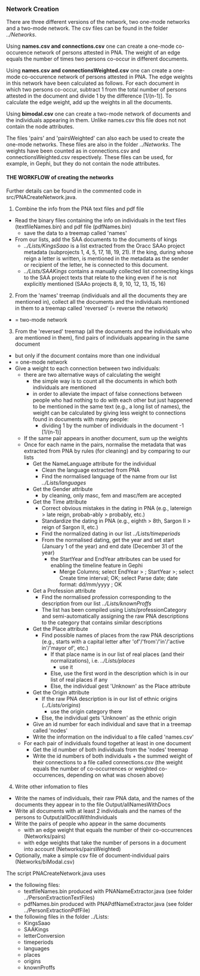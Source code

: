 ### Network Creation

There are three different versions of the network, two one-mode networks and a two-mode network. The csv files can be found in the folder _../Networks_.

Using <b>names.csv and connections.csv</b> one can create a one-mode co-occurence network of persons attested in PNA. The weight of an edge equals the number of times two persons co-occur in different documents.

Using <b>names.csv and connectionsWeighted.csv</b> one can create a one-mode co-occurence network of persons attested in PNA. The edge weights in this network have been calculated as follows. For each document in which two persons co-occur, subtract 1 from the total number of persons attested in the document and divide 1 by the difference \[1/(n-1)]. To calculate the edge weight, add up the weights in all the documents.

Using <b>bimodal.csv</b> one can create a two-mode network of documents and the individuals appearing in them. Unlike names.csv this file does not not contain the node attributes.

The files 'pairs' and 'pairsWeighted' can also each be used to create the one-mode networks. These files are also in the folder _../Networks_. The weights have been counted as in connections.csv and connectionsWeighted.csv respectively. These files can be used, for example, in Gephi, but they do not contain the node attributes.

#### THE WORKFLOW of creating the networks

Further details can be found in the commented code in src/PNACreateNetwork.java.

1. Combine the info from the PNA text files and pdf file
* Read the binary files containing the info on individuals in the text files (textfileNames.bin) and pdf file (pdfNames.bin)
   	* save the data to a treemap called 'names'
* From our lists, add the SAA documents to the documents of kings
	* _../Lists/KingsSaao_ is a list extracted from the Oracc SAAo project metadata (subprojects 1, 4, 5, 17, 18, 19, 21). If the king, during whose reign a letter is written, is mentioned in the metadata as the sender or recipient of the letter, he is connected to this document.
	* _../Lists/SAAKings_ contains a manually collected list connecting kings to the SAA project texts that relate to the king even if he is not explicitly mentioned (SAAo projects 8, 9, 10, 12, 13, 15, 16)

2. From the 'names' treemap (individuals and all the documents they are mentioned in), collect all the documents and the individuals mentioned in them to a treemap called 'reversed' (= reverse the network) 
* = two-mode network

3. From the 'reversed' treemap (all the documents and the individuals who are mentioned in them), find pairs of individuals appearing in the same document 
* but only if the document contains more than one individual
* = one-mode network
* Give a weight to each connection between two individuals: 
	* there are two alternative ways of calculating the weight
		* the simple way is to count all the documents in which both individuals are mentioned
		* in order to alleviate the impact of false connections between people who had nothing to do with each other but just happened to be mentioned in the same text (e.g., a long list of names), the weight can be calculated by giving less weight to connections found in documents with many people:
			* dividing 1 by the number of individuals in the document -1 \[1/(n-1)]
	* If the same pair appears in another document, sum up the weights
	* Once for each name in the pairs, normalise the metadata that was extracted from PNA by rules (for cleaning) and by comparing to our lists
		* Get the NameLanguage attribute for the individual
			* Clean the language extracted from PNA
			* Find the normalised language of the name from our list _../Lists/languages_
		* Get the Gender attribute 
			* by cleaning, only masc, fem and masc/fem are accepted
		* Get the Time attribute
			* Correct obvious mistakes in the dating in PNA (e.g., latereign > late reign, probab-ably > probably, etc.)
			* Standardize the dating in PNA (e.g., eighth > 8th, Sargon II > reign of Sargon II, etc.)
			* Find the normalized dating in our list _../Lists/timeperiods_
			* From the normalised dating, get the year and set start (January 1 of the year) and end date (December 31 of the year)
				* the StartYear and EndYear attributes can be used for enabling the timeline feature in Gephi
					* Merge Columns; select EndYear > ; StartYear >; select Create time interval; OK; select Parse date; date format: dd/mm/yyyy ; OK
		* Get a Profession attribute 
			* Find the normalised profession corresponding to the description from our list _../Lists/knownProffs_
			* The list has been compiled using Lists/professionCategory and semi-automatically assigning the raw PNA descriptions to the category that contains similar descriptions
		* Get the Place attribute
			* Find possible names of places from the raw PNA descriptions (e.g., starts with a capital letter after 'of'/'from'/'in'/'active in'/'mayor of', etc.)
				* If that place name is in our list of real places (and their normalizations), i.e. _../Lists/places_
					* use it
				* Else, use the first word in the description which is in our list of real places if any
				* Else, the individual gest 'Unknown' as the Place attribute 
		* Get the Origin attribute
			* If the raw PNA description is in our list of ethnic origins (_../Lists/origins_)
				* use the origin category there
			* Else, the individual gets 'Unknown' as the ethnic origin
		* Give an id number for each individual and save that in a treemap called 'nodes'
		* Write the information on the individual to a file called 'names.csv'
	* For each pair of individuals found together at least in one document
		* Get the id number of both individuals from the 'nodes' treemap
		* Write the id numbers of both individuals + the summed weight of their connections to a file called connections.csv (the weight equals the number of co-occurrences or weighted co-occurrences, depending on what was chosen above)

4. Write other infomation to files
* Write the names of individuals, their raw PNA data, and the names of the documents they appear in to the file Output/allNamesWithDocs
* Write all documents with at least 2 individuals and the names of the persons to Output/allDocsWithIndividuals
* Write the pairs of people who appear in the same documents
	* with an edge weight that equals the number of their co-occurrences (Networks/pairs)
	* with edge weights that take the number of persons in a document into account (Networks/pairsWeighted)
* Optionally, make a simple csv file of document-individual pairs (Networks/biModal.csv)


The script PNACreateNetwork.java uses
* the following files:
	* textfileNames.bin produced with PNANameExtractor.java (see folder ../PersonExtractionTextFiles)
	* pdfNames.bin produced with PNAPdfNameExtractor.java (see folder ../PersonExtractionPdfFile)
* the following files in the folder ../Lists:
	* KingsSaao
	* SAAKings
	* letterConversion
	* timeperiods
	* languages
	* places
	* origins
	* knownProffs
